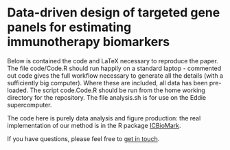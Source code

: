 # Data-driven design of targeted gene panels for estimating immunotherapy biomarkers

Below is contained the code and LaTeX necessary to reproduce the paper. The file code/Code.R should run happily on a standard laptop - commented out code gives the full workflow necessary to generate all the details (with a sufficiently big computer). Where these are included, all data has been pre-loaded. The script code.Code.R should be run from the home working directory for the repository. The file analysis.sh is for use on the Eddie supercomputer.

The code here is purely data analysis and figure production: the real implementation of our method is in the R package [ICBioMark](https://github.com/cobrbra/ICBioMark).

If you have questions, please feel free to [get in touch](mailto:j.r.j.bradley@sms.ed.ac.uk).
